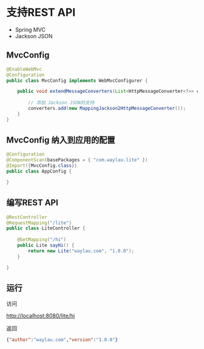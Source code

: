 # 支持REST API

* Spring MVC
* Jackson JSON

## MvcConfig

```java
@EnableWebMvc
@Configuration
public class MvcConfig implements WebMvcConfigurer {

	public void extendMessageConverters(List<HttpMessageConverter<?>> converters) {
		
		// 添加 Jackson JSON的支持
		converters.add(new MappingJackson2HttpMessageConverter());
	}
}
```

## MvcConfig 纳入到应用的配置

```java
@Configuration
@ComponentScan(basePackages = { "com.waylau.lite" })  
@Import({MvcConfig.class})
public class AppConfig {

}
```

## 编写REST API

```java
@RestController
@RequestMapping("/lite")
public class LiteController {
	
	@GetMapping("/hi")
	public Lite sayHi() {
		return new Lite("waylau.com", "1.0.0");
	}

}
```

## 运行

访问

<http://localhost:8080/lite/hi>

返回

```json
{"author":"waylau.com","version":"1.0.0"}
```
